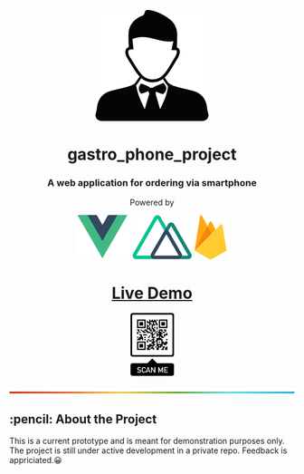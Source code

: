 <p align="center"> 
  <img src="github_assets/waiter.svg" alt="Waiter">
</p>
<h1 align="center">gastro_phone_project</h1>
<h3 align="center">A web application for ordering via smartphone</h3>
<p align="center">Powered by</p>
<p align="center">
  <a href="https://vuejs.org/"><img src="github_assets/vue_logo.svg" alt="Vue Logo"></a>
  <a href="https://nuxtjs.org/"><img src="github_assets/nuxt_logo.svg" alt="Nuxt Logo"></a>
  <a href="https://firebase.google.com/"><img src="github_assets/firebase_logo.svg" alt="Firebase Logo"></a>
</p>
<h1 align="center"></h1>
<h1 align="center"><a href="https://gastro-phone.web.app/">Live Demo</a></h1>
<p align="center">
  <img src="github_assets/qr_code.png" alt="Qr Code" width="77px">
</p>
<p align="center">
  <img src="github_assets/rainbow_line.png" alt="Qr Code" width="100%" height="10px">
</p>
<h2> :pencil: About the Project</h2>
<p>This is a current prototype and is meant for demonstration purposes only. The project is still under active development in a private repo. Feedback is appriciated.😀</p>

